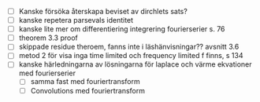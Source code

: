 - [ ] Kanske försöka återskapa beviset av dirchlets sats?
- [ ] kanske repetera parsevals identitet
- [ ] kanske lite mer om differentiering integrering fourierserier s. 76
- [ ] theorem 3.3 proof
- [ ] skippade residue theroem, fanns inte i läshänvisningar?? avsnitt  3.6
- [ ] metod 2 för visa inga time limited och frequency limited f finns, s 134
- [ ] kanske härledningarna av lösningarna för laplace och värme ekvationer med fourierserier
	- [ ] samma fast med fouriertransform
	- [ ] Convolutions med fouriertransform